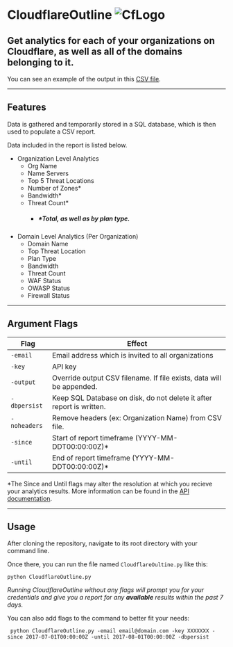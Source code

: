 # CloudflareOutline  ![CfLogo](https://www.cloudflare.com/media/images/web-badges/cf-web-badges-f-1.png)

## Get analytics for each of your organizations on Cloudflare, as well as all of the domains belonging to it.


 You can see an example of the output in this [CSV file](CloudflareOutline-YYYY-MM-DD.csv).

---

## Features
Data is gathered and temporarily stored in a SQL database, which is then used to populate a CSV report.

Data included in the report is listed below.
- Organization Level Analytics
  - Org Name
  - Name Servers
  - Top 5 Threat Locations
  - Number of Zones*
  - Bandwidth*
  - Threat Count*
    - ##### *Total, as well as by plan type.
- Domain Level Analytics (Per Organization)
  - Domain Name
  - Top Threat Location
  - Plan Type
  - Bandwidth
  - Threat Count
  - WAF Status
  - OWASP Status
  - Firewall Status

---

## Argument Flags

Flag | Effect
---------|----------
`-email` |  Email address which is invited to all organizations
`-key` |  API key
`-output` |  Override output CSV filename. If file exists, data will be appended.
`-dbpersist` |  Keep SQL Database on disk, do not delete it after report is written.
`-noheaders` |  Remove headers (ex: Organization Name) from CSV file.
`-since` |  Start of report timeframe (YYYY-MM-DDT00:00:00Z)*
`-until` |  End of report timeframe (YYYY-MM-DDT00:00:00Z)*

*The Since and Until flags may alter the resolution at which you recieve your analytics results. More information can be found in the [API documentation](https://api.cloudflare.com/#zone-analytics-dashboard).

---

## Usage
After cloning the repository, navigate to its root directory with your command line.

Once there, you can run the file named `CloudflareOultine.py` like this:
```
python CloudflareOutline.py
```
 _Running CloudflareOutline without any flags will prompt you for your credentials and give you a report for any **available** results within the past 7 days._


You can also add flags to the command to better fit your needs:


```
 python CloudflareOutline.py -email email@domain.com -key XXXXXXX -since 2017-07-01T00:00:00Z -until 2017-08-01T00:00:00Z -dbpersist
```